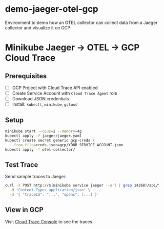 # demo-jaeger-otel-gcp
Environment to demo how an OTEL collector can collect data from a Jaeger collector and visualize it on GCP

# Minikube Jaeger → OTEL → GCP Cloud Trace

## Prerequisites
- [ ] GCP Project with Cloud Trace API enabled
- [ ] Create Service Account with `Cloud Trace Agent` role
- [ ] Download JSON credentials
- [ ] Install: `kubectl`, `minikube`, `gcloud`

## Setup

```bash
minikube start --cpus=2 --memory=4g
kubectl apply -f jaeger/jaeger.yaml
kubectl create secret generic gcp-creds \
  --from-file=creds.json=gcp/YOUR_SERVICE_ACCOUNT.json
kubectl apply -f otel-collector/
```

## Test Trace
Send sample traces to Jaeger:
```bash
curl -X POST http://$(minikube service jaeger --url | grep 14268)/api/traces \
  -H 'Content-Type: application/json' \
  -d '{ "traceId": "...", "spans": [...] }'
```

## View in GCP
Visit [Cloud Trace Console](https://console.cloud.google.com/traces/list) to see the traces.
